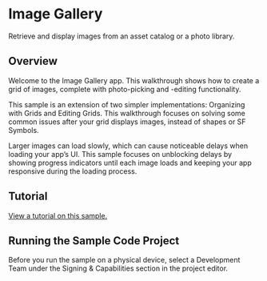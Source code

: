 # Image Gallery

Retrieve and display images from an asset catalog or a photo library.

## Overview

Welcome to the Image Gallery app. This walkthrough shows how to create a grid of images, complete with photo-picking and -editing functionality.

This sample is an extension of two simpler implementations: Organizing with Grids and Editing Grids. This walkthrough focuses on solving some common issues after your grid displays images, instead of shapes or SF Symbols.

Larger images can load slowly, which can cause noticeable delays when loading your app’s UI. This sample focuses on unblocking delays by showing progress indicators until each image loads and keeping your app responsive during the loading process.

## Tutorial

[View a tutorial on this sample.](doc://com.apple.documentation/tutorials/sample-apps/ImageGallery)

## Running the Sample Code Project

Before you run the sample on a physical device, select a Development Team under the Signing & Capabilities section in the project editor.